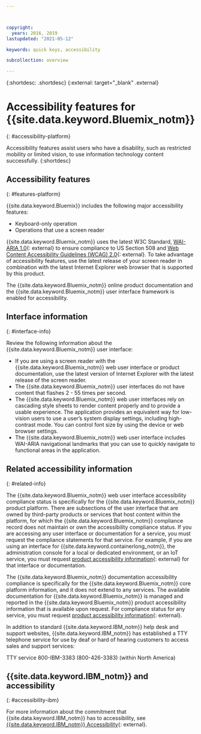 ```yaml
---



copyright:
  years: 2016, 2019
lastupdated: "2021-05-12"

keywords: quick keys, accessibility

subcollection: overview

---
```


{:shortdesc: .shortdesc}
{:external: target="_blank" .external}

# Accessibility features for {{site.data.keyword.Bluemix_notm}}
{: #accessibility-platform}

Accessibility features assist users who have a disability, such as restricted mobility or limited vision, to use information technology content successfully.
{:shortdesc}

## Accessibility features
{: #features-platform}

{{site.data.keyword.Bluemix}} includes the following major accessibility features:

* Keyboard-only operation
* Operations that use a screen reader

{{site.data.keyword.Bluemix_notm}} uses the latest W3C Standard, [WAI-ARIA 1.0](http://www.w3.org/TR/wai-aria/){: external} to ensure compliance to US Section 508 and [Web Content Accessibility Guidelines (WCAG) 2.0](http://www.w3.org/TR/WCAG20/){: external}. To take advantage of accessibility features, use the latest release of your screen reader in combination with the latest Internet Explorer web browser that is supported by this product.

The {{site.data.keyword.Bluemix_notm}} online product documentation and the {{site.data.keyword.Bluemix_notm}} user interface framework is enabled for accessibility. 


## Interface information
{: #interface-info}
 
Review the following information about the {{site.data.keyword.Bluemix_notm}} user interface:

* If you are using a screen reader with the {{site.data.keyword.Bluemix_notm}} web user interface or product documentation, use the latest version of Internet Explorer with the latest release of the screen reader. 
* The {{site.data.keyword.Bluemix_notm}} user interfaces do not have content that flashes 2 - 55 times per second.
* The {{site.data.keyword.Bluemix_notm}} web user interfaces rely on cascading style sheets to render content properly and to provide a usable experience. The application provides an equivalent way for low-vision users to use a user’s system display settings, including high-contrast mode. You can control font size by using the device or web browser settings.
* The {{site.data.keyword.Bluemix_notm}} web user interface includes WAI-ARIA navigational landmarks that you can use to quickly navigate to functional areas in the application.


## Related accessibility information
{: #related-info}

The {{site.data.keyword.Bluemix_notm}} web user interface accessibility compliance status is specifically for the {{site.data.keyword.Bluemix_notm}} product platform. There are subsections of the user interface that are owned by third-party products or services that host content within the platform, for which the {{site.data.keyword.Bluemix_notm}} compliance record does not maintain or own the accessibility compliance status. If you are accessing any user interface or documentation for a service, you must request the compliance statements for that service. For example, if you are using an interface for {{site.data.keyword.containerlong_notm}}, the administration console for a local or dedicated environment, or an IoT service, you must request [product accessibility information](https://www.ibm.com/able/product_accessibility/){: external} for that interface or documentation.

The {{site.data.keyword.Bluemix_notm}} documentation accessibility compliance is specifically for the {{site.data.keyword.Bluemix_notm}} core platform information, and it does not extend to any services. The available documentation for {{site.data.keyword.Bluemix_notm}} is managed and reported in the {{site.data.keyword.Bluemix_notm}} product accessibility information that is available upon request. For compliance status for any service, you must request [product accessibility information](https://www.ibm.com/able/product_accessibility/){: external}.

In addition to standard {{site.data.keyword.IBM_notm}} help desk and support websites, {{site.data.keyword.IBM_notm}} has established a TTY telephone service for use by deaf or hard of hearing customers to access sales and support services:

TTY service
800-IBM-3383 (800-426-3383)
(within North America)

## {{site.data.keyword.IBM_notm}} and accessibility
{: #accessibility-ibm}

For more information about the commitment that {{site.data.keyword.IBM_notm}} has to accessibility, see [{{site.data.keyword.IBM_notm}} Accessibility](http://www.ibm.com/able){: external}.
